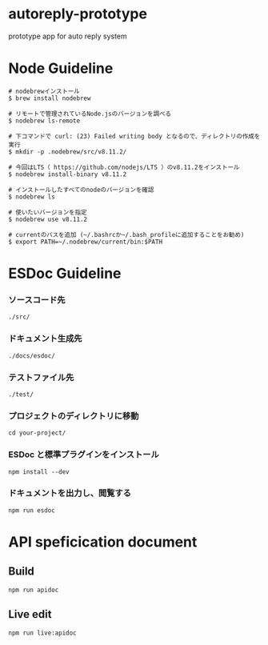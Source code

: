 # autoreply-prototype
prototype app for auto reply system

# Node Guideline

```
# nodebrewインストール
$ brew install nodebrew

# リモートで管理されているNode.jsのバージョンを調べる
$ nodebrew ls-remote

# 下コマンドで curl: (23) Failed writing body となるので、ディレクトリの作成を実行
$ mkdir -p .nodebrew/src/v8.11.2/

# 今回はLTS（ https://github.com/nodejs/LTS ）のv8.11.2をインストール
$ nodebrew install-binary v8.11.2

# インストールしたすべてのnodeのバージョンを確認
$ nodebrew ls

# 使いたいバージョンを指定
$ nodebrew use v8.11.2

# currentのパスを追加 (~/.bashrcか~/.bash_profileに追加することをお勧め)
$ export PATH=~/.nodebrew/current/bin:$PATH
```

# ESDoc Guideline

### ソースコード先
`./src/`

### ドキュメント生成先
`./docs/esdoc/`

### テストファイル先
`./test/`

### プロジェクトのディレクトリに移動
`cd your-project/`

### ESDoc と標準プラグインをインストール
`npm install --dev`

### ドキュメントを出力し、閲覧する
`npm run esdoc`

# API speficication document

## Build
`npm run apidoc`

## Live edit
`npm run live:apidoc`
